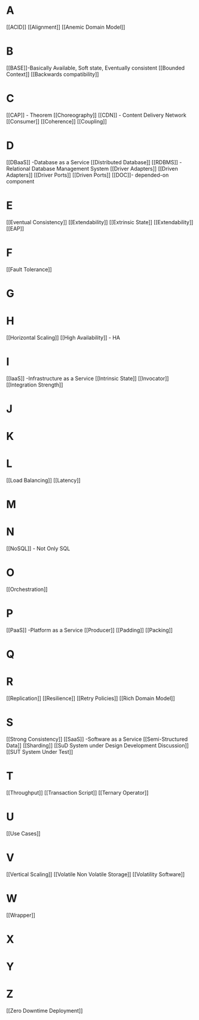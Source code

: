 

# A
[[ACID]]
[[Alignment]]
[[Anemic Domain Model]]

# B
[[BASE]]-Basically Available, Soft state, Eventually consistent
[[Bounded Context]] 
[[Backwards compatibility]]
# C
[[CAP]] - Theorem
[[Choreography]]
[[CDN]]  - Content Delivery Network
[[Consumer]]
[[Coherence]]
[[Coupling]]

# D
[[DBaaS]] -Database as a Service
[[Distributed Database]]
[[RDBMS]] - Relational Database Management System
[[Driver Adapters]]
[[Driven Adapters]]
[[Driver Ports]]
[[Driven Ports]]
[[DOC]]- depended-on component

# E
[[Eventual Consistency]]
[[Extendability]]
[[Extrinsic State]]
[[Extendability]] 
[[EAP]]

# F
[[Fault Tolerance]]


# G


# H
[[Horizontal Scaling]]
[[High Availability]] - HA


# I 
[[IaaS]] -Infrastructure as a Service
[[Intrinsic State]]
[[Invocator]]
[[Integration Strength]]
# J


# K


# L
[[Load Balancing]] 
[[Latency]]

# M



# N
[[NoSQL]] - Not Only SQL


# O
[[Orchestration]]


# P
[[PaaS]] -Platform as a Service
[[Producer]] 
[[Padding]]
[[Packing]]

# Q


# R
[[Replication]] 
[[Resilience]]
[[Retry Policies]]
[[Rich Domain Model]]
# S
[[Strong Consistency]]
[[SaaS]] -Software as a Service
[[Semi-Structured Data]]
[[Sharding]]
[[SuD System under Design  Development  Discussion]]
[[SUT System Under Test]] 

# T
[[Throughput]]
[[Transaction Script]]
[[Ternary Operator]]


# U 
[[Use Cases]]

# V 
[[Vertical Scaling]]
[[Volatile Non Volatile Storage]]
[[Volatility Software]]
# W
[[Wrapper]]

# X


# Y


# Z
[[Zero Downtime Deployment]]





